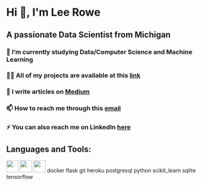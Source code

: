 # Hi 👋, I'm Lee Rowe
## A passionate Data Scientist from Michigan

### 🌱 I’m currently studying Data/Computer Science and Machine Learning

### 👨‍💻 All of my projects are available at this [link](https://github.com/leecrowe)

### 📝 I write articles on [Medium](https://medium.com/@leerowe)

### 📫 How to reach me through this [email](leerowe.business@gmail.com)

### ⚡ You can also reach me on LinkedIn [here](https://www.linkedin.com/in/lee-rowe-59895620a)


## Languages and Tools:
<img height="32" width="32" src="https://www.docker.com/simple-icons@v5/icons/docker.svg" />
<img height="32" width="32" src="https://www.docker.com/npm/simple-icons@v5/icons/Docker.svg" />
<img height="32" width="32" src="https://flask.palletsprojects.com/en/2.0.x/npm/simple-icons@v5/icons/flask.svg" />
docker flask git heroku postgresql python scikit_learn sqlite tensorflow
